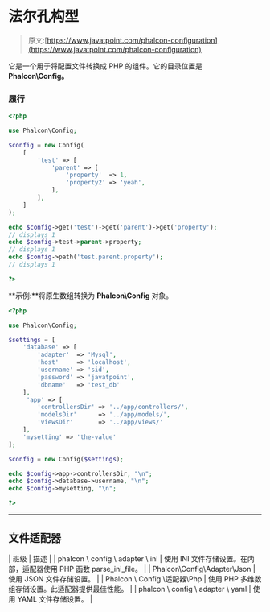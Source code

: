 # 法尔孔构型

> 原文:[https://www.javatpoint.com/phalcon-configuration](https://www.javatpoint.com/phalcon-configuration)

它是一个用于将配置文件转换成 PHP 的组件。它的目录位置是 **Phalcon\Config。**

### 履行

```php
<?php

use Phalcon\Config;

$config = new Config(
    [
        'test' => [
            'parent' => [
                'property'  => 1,
                'property2' => 'yeah',
            ],
        ],  
    ]
);

echo $config->get('test')->get('parent')->get('property');  
// displays 1
echo $config->test->parent->property;                  	           
// displays 1
echo $config->path('test.parent.property');       		          
// displays 1

?>

```

**示例:**将原生数组转换为 **Phalcon\Config** 对象。

```php
<?php

use Phalcon\Config;

$settings = [
    'database' => [
        'adapter'  => 'Mysql',
        'host'     => 'localhost',
        'username' => 'sid',
        'password' => 'javatpoint',
        'dbname'   => 'test_db'
    ],
     'app' => [
        'controllersDir' => '../app/controllers/',
        'modelsDir'      => '../app/models/',
        'viewsDir'       => '../app/views/'
    ],
    'mysetting' => 'the-value'
];

$config = new Config($settings);

echo $config->app->controllersDir, "\n";
echo $config->database->username, "\n";
echo $config->mysetting, "\n";

?>

```

* * *

## 文件适配器

| 班级 | 描述 |
| phalcon \ config \ adapter \ ini | 使用 INI 文件存储设置。在内部，适配器使用 PHP 函数 parse_ini_file。 |
| Phalcon\Config\Adapter\Json | 使用 JSON 文件存储设置。 |
| Phalcon \ Config \适配器\Php | 使用 PHP 多维数组存储设置。此适配器提供最佳性能。 |
| phalcon \ config \ adapter \ yaml | 使用 YAML 文件存储设置。 |